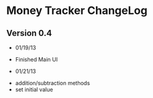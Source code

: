 # Money Tracker ChangeLog
## Version 0.4

* 01/19/13
 - Finished Main UI
* 01/21/13
 - addition/subtraction methods
 - set initial value
